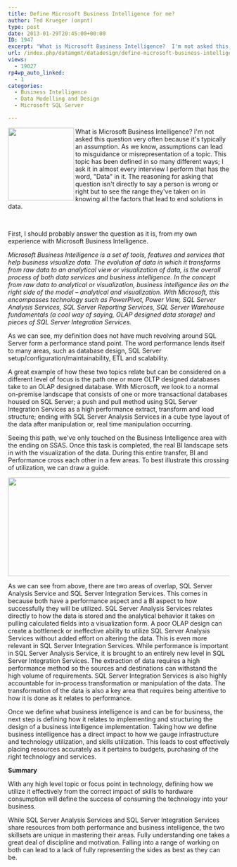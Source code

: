 ```yaml
---
title: Define Microsoft Business Intelligence for me?
author: Ted Krueger (onpnt)
type: post
date: 2013-01-29T20:45:00+00:00
ID: 1947
excerpt: "What is Microsoft Business Intelligence?  I'm not asked this question very often because it's typically an assumption.  As we know, assumptions can lead to misguidance or misrepresentation of a topic. This topic has been defined in so many different way&hellip;"
url: /index.php/datamgmt/datadesign/define-microsoft-business-intelligence-for/
views:
  - 19027
rp4wp_auto_linked:
  - 1
categories:
  - Business Intelligence
  - Data Modelling and Design
  - Microsoft SQL Server

---
```

<div class="image_block">
  <a href="/wp-content/uploads/blogs/DataMgmt/-215.png?mtime=1359498894"><img alt="" src="/wp-content/uploads/blogs/DataMgmt/-215.png?mtime=1359498894" width="150" height="165" align="left" /></a>
</div>

What is Microsoft Business Intelligence? I'm not asked this question very often because it's typically an assumption. As we know, assumptions can lead to misguidance or misrepresentation of a topic. This topic has been defined in so many different ways; I ask it in almost every interview I perform that has the word, "Data" in it. The reasoning for asking that question isn't directly to say a person is wrong or right but to see the range they've taken on in knowing all the factors that lead to end solutions in data. 

 

First, I should probably answer the question as it is, from my own experience with Microsoft Business Intelligence. 

_Microsoft Business Intelligence is a set of tools, features and services that help business visualize data. The evolution of data in which it transforms from raw data to an analytical view or visualization of data, is the overall process of both data services and business intelligence. In the concept from raw data to analytical or visualization, business intelligence lies on the right side of the model – analytical and visualization. With Microsoft, this encompasses technology such as PowerPivot, Power View, SQL Server Analysis Services, SQL Server Reporting Services, SQL Server Warehouse fundamentals (a cool way of saying, OLAP designed data storage) and pieces of SQL Server Integration Services._

As we can see, my definition does not have much revolving around SQL Server form a performance stand point. The word performance lends itself to many areas, such as database design, SQL Server setup/configuration/maintainability, ETL and scalability. 

A great example of how these two topics relate but can be considered on a different level of focus is the path one or more OLTP designed databases take to an OLAP designed database. With Microsoft, we look to a normal on-premise landscape that consists of one or more transactional databases housed on SQL Server; a push and pull method using SQL Server Integration Services as a high performance extract, transform and load structure; ending with SQL Server Analysis Services in a cube type layout of the data after manipulation or, real time manipulation occurring. 

Seeing this path, we've only touched on the Business Intelligence area with the ending on SSAS. Once this task is completed, the real BI landscape sets in with the visualization of the data. During this entire transfer, BI and Performance cross each other in a few areas. To best illustrate this crossing of utilization, we can draw a guide. 

<div class="image_block">
  <a href="/wp-content/uploads/blogs/DataMgmt/-214.png?mtime=1359498781"><img alt="" src="/wp-content/uploads/blogs/DataMgmt/-214.png?mtime=1359498781" width="839" height="224" /></a>
</div>

As we can see from above, there are two areas of overlap, SQL Server Analysis Service and SQL Server Integration Services. This comes in because both have a performance aspect and a BI aspect to how successfully they will be utilized. SQL Server Analysis Services relates directly to how the data is stored and the analytical behavior it takes on pulling calculated fields into a visualization form. A poor OLAP design can create a bottleneck or ineffective ability to utilize SQL Server Analysis Services without added effort on altering the data. This is even more relevant in SQL Server Integration Services. While performance is important in SQL Server Analysis Service, it is brought to an entirely new level in SQL Server Integration Services. The extraction of data requires a high performance method so the sources and destinations can withstand the high volume of requirements. SQL Server Integration Services is also highly accountable for in-process transformation or manipulation of the data. The transformation of the data is also a key area that requires being attentive to how it is done as it relates to performance. 

Once we define what business intelligence is and can be for business, the next step is defining how it relates to implementing and structuring the design of a business intelligence implementation. Taking how we define business intelligence has a direct impact to how we gauge infrastructure and technology utilization, and skills utilization. This leads to cost effectively placing resources accurately as it pertains to budgets, purchasing of the right technology and services. 

**Summary**

With any high level topic or focus point in technology, defining how we utilize it effectively from the correct impact of skills to hardware consumption will define the success of consuming the technology into your business. 

While SQL Server Analysis Services and SQL Server Integration Services share resources from both performance and business intelligence, the two skillsets are unique in mastering their areas. Fully understanding one takes a great deal of discipline and motivation. Falling into a range of working on both can lead to a lack of fully representing the sides as best as they can be.